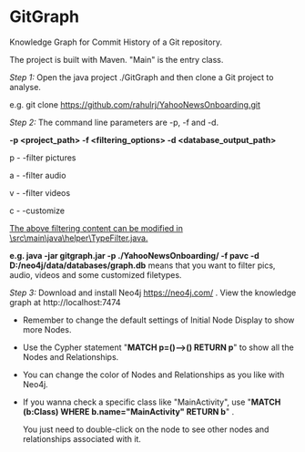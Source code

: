 # GitGraph

Knowledge Graph for Commit History of a Git repository. 

The project is built with Maven. "Main" is the entry class.

*Step 1:* Open the java project ./GitGraph and then clone a Git project to analyse.

e.g. git clone https://github.com/rahulrj/YahooNewsOnboarding.git

*Step 2:* The command line parameters are -p, -f and -d.

**-p &lt;project_path&gt; -f &lt;filtering_options&gt; -d &lt;database_output_path&gt;**

p  - -filter pictures

a  - -filter audio

v  - -filter videos

c  - -customize 

<u>The above filtering content can be modified in \src\main\java\helper\TypeFilter.java.</u>

**e.g.  java -jar gitgraph.jar -p ./YahooNewsOnboarding/ -f pavc -d D:/neo4j/data/databases/graph.db** means that you want to filter pics, audio, videos and some customized filetypes.

*Step 3:* Download and install Neo4j https://neo4j.com/ . View the knowledge graph at http://localhost:7474

- Remember to change the default settings of Initial Node Display to show more Nodes.

- Use the Cypher statement "**MATCH p=()-->() RETURN p**" to show all the Nodes and Relationships.

- You can change the color of Nodes and Relationships as you like with Neo4j.

- If you wanna check a specific class like "MainActivity", use "**MATCH (b:Class) WHERE b.name="MainActivity" RETURN b**" .

  You just need to double-click on the node to see other nodes and relationships associated with it.


